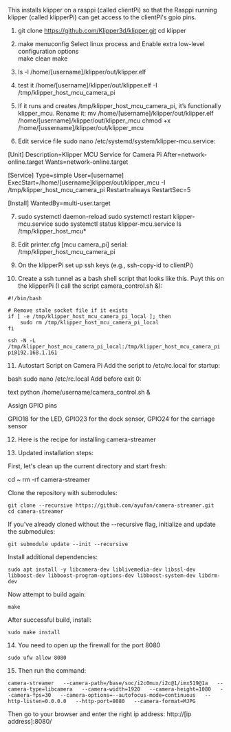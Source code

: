 This installs klipper on a rasppi (called clientPi) so that the Rasppi running klipper (called klipperPi) can get access to the clientPi's gpio pins. 

1. git clone https://github.com/Klipper3d/klipper.git
cd klipper

2. make menuconfig
Select linux process and Enable extra low-level configuration options   
make clean
make

4. ls -l /home/[username]/klipper/out/klipper.elf
5. test it /home/[username]/klipper/out/klipper.elf -I /tmp/klipper_host_mcu_camera_pi
6. If it runs and creates /tmp/klipper_host_mcu_camera_pi, it’s functionally klipper_mcu. Rename it: mv /home/[username]/klipper/out/klipper.elf /home/[username]/klipper/out/klipper_mcu
chmod +x /home/[ussername]/klipper/out/klipper_mcu
7. Edit service file sudo nano /etc/systemd/system/klipper-mcu.service:

[Unit]
Description=Klipper MCU Service for Camera Pi
After=network-online.target
Wants=network-online.target

[Service]
Type=simple
User=[username]
ExecStart=/home/[username]klipper/out/klipper_mcu -I /tmp/klipper_host_mcu_camera_pi
Restart=always
RestartSec=5

[Install]
WantedBy=multi-user.target

7. sudo systemctl daemon-reload
sudo systemctl restart klipper-mcu.service
sudo systemctl status klipper-mcu.service
ls /tmp/klipper_host_mcu*

8. Edit printer.cfg
[mcu camera_pi]
serial: /tmp/klipper_host_mcu_camera_pi

9. On the klipperPi set up ssh keys (e.g., ssh-copy-id to clientPi)
    
10. Create a ssh tunnel as a bash shell script that looks like this. Puyt this on the klipperPi (I call the script camera_control.sh &):
```
#!/bin/bash

# Remove stale socket file if it exists
if [ -e /tmp/klipper_host_mcu_camera_pi_local ]; then
    sudo rm /tmp/klipper_host_mcu_camera_pi_local
fi

ssh -N -L /tmp/klipper_host_mcu_camera_pi_local:/tmp/klipper_host_mcu_camera_pi pi@192.168.1.161
```
11. Autostart Script on Camera Pi
Add the script to /etc/rc.local for startup:

bash
sudo nano /etc/rc.local
Add before exit 0:

text
python /home/username/camera_control.sh &


Assign GPIO pins

GPIO18 for the LED, GPIO23 for the dock sensor, GPIO24 for the carriage sensor

12. Here is the recipe for installing camera-streamer

13. Updated installation steps:

First, let's clean up the current directory and start fresh:

cd ~
rm -rf camera-streamer

Clone the repository with submodules:
```
git clone --recursive https://github.com/ayufan/camera-streamer.git
cd camera-streamer
```
If you've already cloned without the --recursive flag, initialize and update the submodules:
```
git submodule update --init --recursive
```
Install additional dependencies:
```
sudo apt install -y libcamera-dev liblivemedia-dev libssl-dev libboost-dev libboost-program-options-dev libboost-system-dev libdrm-dev
```
Now attempt to build again:
```
make
```
After successful build, install:
```
sudo make install
```
14. You need to open up the firewall for the port 8080

```
sudo ufw allow 8080
```

15. Then run the command:
```
camera-streamer   --camera-path=/base/soc/i2c0mux/i2c@1/imx519@1a   --camera-type=libcamera   --camera-width=1920   --camera-height=1080   --camera-fps=30   --camera-options=--autofocus-mode=continuous   --http-listen=0.0.0.0   --http-port=8080   --camera-format=MJPG
```
Then go to your browser and enter the right ip address:
http://[ip address]:8080/


